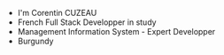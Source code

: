 - I'm Corentin CUZEAU
- French Full Stack Developper in study
- Management Information System - Expert Developper
- Burgundy
